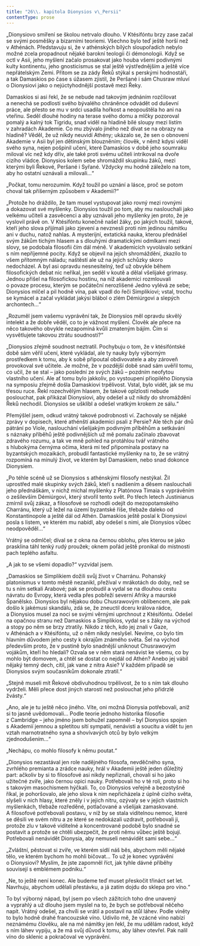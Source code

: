 ```yaml
---
title: "26\\. kapitola Dionysios v\_Persii"
contentType: prose
---
```


<section>

„Dionysiovo smíření se školou netrvalo dlouho. V Ktésifóntu brzy zase začal se svými posměšky a bizarními teoriemi. Všechno bylo teď ještě horší než v Athénách. Představuju si, že v athénských bílých sloupořadích nebylo možné zcela propadnout nějaké barokní teologii či démonologii. Když se octl v Asii, jeho myšlení začalo prosakovat jako houba všemi podivnými kulty kontinentu, jeho gnosticismus se stal ještě výstřednějším a ještě více nepřátelským Zemi. Přitom se za zády Řeků stýkal s perskými hodnostáři, a tak Damaskios po čase s úžasem zjistil, že Peršané i sám Chusraw mluví o Dionysiovi jako o nejúctyhodnější postavě mezi Řeky.

Damaskios si asi řekl, že se nebude nad takovým jednáním rozčilovat a nenechá se podlostí svého bývalého chráněnce odvádět od duševní práce, ale přesto se mu v srdci usadila hořkost a ne­opouštěla ho ani na vteřinu. Seděl dlouhé hodiny na terase svého domu a mlčky pozoroval pomalý a kalný tok Tigridu, snad viděl na hladině bílé sloupy mezi listím v zahradách Akademie. Co mu zbývalo jiného než dívat se na obrazy na hladině? Věděl, že už nikdy neuvidí Athény; ukázalo se, že sen o obnovení Akademie v Asii byl jen dětinským blouzněním; člověk, v němž kdysi viděl svého syna, nejen pošpinil učení, které Damaskios v době jeho soumraku miloval víc než kdy dřív, ale také proti svému učiteli intrikoval na dvoře cizího vládce. Dionysios kolem sebe shromáždil skupinku žáků, mezi kterými byli Řekové, Peršané i Syřané. Vždycky mu hodně záleželo na tom, aby ho ostatní uznávali a milovali…“

„Počkat, tomu nerozumím. Když toužil po uznání a lásce, proč se potom choval tak příšerným způsobem v Akademii?“

„Protože ho dráždilo, že tam musel vystupovat jako rovný mezi rovnými a dokazovat své myšlenky. Dionysios toužil po tom, aby mu naslouchali jako velkému učiteli a zasvěcenci a aby uznávali jeho myšlenky jen proto, že je vyslovil právě on. V Ktésifóntu konečně našel žáky, po jakých toužil, takové, kteří jeho slova přijímali jako zjevení a nevznesli proti nim jedinou námitku ani v duchu, natož nahlas. A mysterijní, extatická nauka, kterou přednášel svým žákům tichým hlasem a s dlouhými dramatickými odmlkami mezi slovy, se podobala filosofii čím dál méně. V akademicích vyvolávalo setkání s ním nepříjemné pocity. Když se objevil na jejich shromáždění, zkazilo to všem přítomným náladu; naštěstí ale už na jejich schůzky skoro nedocházel. A byl asi opravdu nesnesitelný, teď už obvykle během filosofických debat nic neříkal, jen seděl v koutě a dělal všelijaké grimasy. Jednou přišel na filosofickou hostinu, na níž akademici rozmlouvali o povaze procesu, kterým se počáteční nerozlišené Jedno vylévá ze sebe; Dionysios mlčel a pil hodně vína, pak vpadl do řeči Simplikiovi; vstal, trochu se kymácel a začal vykládat jakýsi blábol o zlém Démiúrgovi a slepých archontech…“

„Rozuměl jsem vašemu vyprávění tak, že Dionysios měl opravdu skvělý intelekt a že dobře věděl, co to je vážnost myšlení. Člověk ale přece na něco takového obvykle nezapomíná kvůli zmateným bájím. Čím si vysvětlujete takovou ztrátu soudnosti?“

„Dionysios zřejmě soudnost neztratil. Pochybuju o tom, že v ktésifóntské době sám věřil učení, které vykládal, ale ty nauky byly výborným prostředkem k tomu, aby k sobě připoutal obdivovatele a aby zároveň provokoval své učitele. Je možné, že v pozdější době snad sám uvěřil tomu, co učil, že se stal – jako poslední ze svých žáků – pozdním neofytou vlastního učení. Ale ať tomu bylo jakkoliv, po vystoupení přiopilého Dionysia na symposiu zřejmě došla Damaskiovi trpělivost. Vstal, bylo vidět, jak se mu třesou ruce. Řekl rozechvělým hlasem, že takové oplzlosti nebude poslouchat, pak přikázal Dionysiovi, aby odešel a už nikdy do shromáždění Řeků nechodil. Dionysios se ušklíbl a odešel vratkým krokem ze sálu.“

Přemýšlel jsem, odkud vrátný takové podrobnosti ví. Zachovaly se nějaké zprávy v dopisech, které athénští akademici psali z Persie? Ale těch pár dnů pátrání po Viole, naslouchání všelijakým podivným příběhům a setkávání s náznaky příběhů ještě podivnějších už mě pomalu začínalo zbavovat zdravého rozumu, a tak ve mně pohled na protáhlou tvář vrátného s hlubokýma černýma očima, která mi teď připomínala postavy na byzantských mozaikách, probudil fantastické myšlenky na to, že se vrátný rozpomíná na minulý život, ve kterém byl Damaskiem, nebo snad dokonce Dionysiem.

„Po téhle scéně už se Dionysios s athénskými filosofy nestýkal. Žil uprostřed malé skupinky svých žáků, kteří s nadšením a děsem naslouchali jeho přednáškám, v nichž míchal myšlenky z Platónova Timaia s vyprávěním o zešílevším Démiúrgovi, který stvořil tento svět. Po třech letech Justinianus zmírnil svůj zákaz, a filosofové se rozhodli odejít do mezopotamského Charránu, který už ležel na území byzantské říše, třebaže daleko od Konstantinopole a ještě dál od Athén. Damaskios ještě poslal k Dionysiovi posla s listem, ve kterém mu nabídl, aby odešel s nimi, ale Dionysios vůbec neodpověděl…“

Vrátný se odmlčel; díval se z okna na černou oblohu, přes kterou se jako prasklina táhl tenký rudý proužek; oknem pořád ještě pronikal do místnosti pach teplého asfaltu.

„A jak to se všemi dopadlo?“ vyzvídal jsem.

„Damaskios se Simplikiem dožili svůj život v Charránu. Pohanský platonismus v tomto městě nezanikl, přežíval v mrákotách do doby, než se tu s ním setkali Arabové; pak se probudil a vydal se na dlouhou cestu návratu do Evropy, která vedla přes pobřeží severní Afriky a maurské Španělsko. Dionysios byl nějakou dobu Chusrawovým oblíbencem, ale pak došlo k jakémusi skandálu, zdá se, že zneuctil dceru králova rádce, a Dionysios musel za noci se svými věrnými uprchnout z Ktésifóntu. Odešel na opačnou stranu než Damaskios a Simplikios, vydal se s žáky na východ a stopy po něm se brzy ztratily. Nikdo z těch, kdo jej znali v Gaze, v Athénách a v Ktésifóntu, už o něm nikdy neslyšel. Nevíme, co bylo tím hlavním důvodem jeho cesty k okrajům známého světa. Šel na východ především proto, že v pustině bylo snadnější uniknout Chusrawovým vojákům, kteří ho hledali? Ozvala se v něm stará nenávist ke všemu, co by mohlo být domovem, a chtěl se dostat co nejdál od Athén? Anebo jej vábil nějaký temný dech, cítil, jak vane z nitra Asie? V každém případě se Dionysios svým současníkům dokonale ztratil.“

„Stejně museli mít Řekové obdivuhodnou trpělivost, že to s ním tak dlouho vydrželi. Měli přece dost jiných starostí než poslouchat jeho přidrzlé žvásty.“

„Ano, ale je tu ještě něco jiného. Víte, oni možná Dionysia potřebovali, aniž si to jasně uvědomovali… Podle teorie jednoho historika filosofie z Cambridge – jeho jméno jsem bohužel zapomněl – byl Dionysios spojen s Akademií jemnou a spletitou sítí sympatií, nenávisti a soucitu a vidět tu jen vztah marnotratného syna a shovívavých otců by bylo velkým zjednodušením…“

„Nechápu, co mohlo filosofy k němu poutat.“

„Dionysios nezastával jen role nadějného filosofa, nevděčného syna, zvrhlého premianta a zrádce nauky, hrál v Akademii ještě jeden důležitý part: ačkoliv by si to filosofové asi nikdy nepřiznali, chovali si ho jako užitečné zvíře, jako černou opici nauky. Potřebovali ho v té roli, proto si ho s takovým masochismem hýčkali. To, co Dionysios veřejně a bezostyšně říkal, je pohoršovalo, ale jeho slova k nim nepřicházela z úplně cizího světa, slyšeli v nich hlasy, které zněly i v jejich nitru, ozývaly se v jejich vlastních myšlenkách, třebaže rozředěné, potlačované a všelijak zamaskované. A filosofové potřebovali postavu, v níž by se stala viditelnou nemoc, které se děsili ve svém nitru a ze které se nedokázali uzdravit, potřebovali ji, protože zlu v takové viditelné a koncentrované podobě bylo snadné se postavit a protože se chtěli ubezpečit, že proti němu vůbec ještě bojují. Potřebovali nenávidět Dionysia, aby nemuseli nenávidět sami sebe…“

„Zvláštní, pěstovat si zvíře, ve kterém sídlí náš běs, abychom měli nějaké tělo, ve kterém bychom ho mohli bičovat… To už je konec vyprávění o Dionysiovi? Myslím, že jste zapomněl říct, jak tyhle dávné příběhy souvisejí s emblémem podniku.“

„Ne, to ještě není konec. Ale budeme teď muset přeskočit třináct set let. Navrhuju, abychom udělali přestávku, a já zatím dojdu do sklepa pro víno.“

To byl výborný nápad, byl jsem po všech zážitcích toho dne unavený a vyprahlý a už dlouho jsem myslel na to, že bych se potřeboval něčeho napít. Vrátný odešel, za chvíli se vrátil a postavil na stůl láhev. Podle viněty to bylo hodně drahé francouzské víno. Udivilo mě, že vzácné víno nabízí neznámému člověku, ale na mé námitky jen řekl, že mu udělám radost, když s ním láhev vypiju, a že má svůj důvod k tomu, aby láhev otevřel. Pak nalil víno do sklenic a pokračoval ve vyprávění.

</section>
